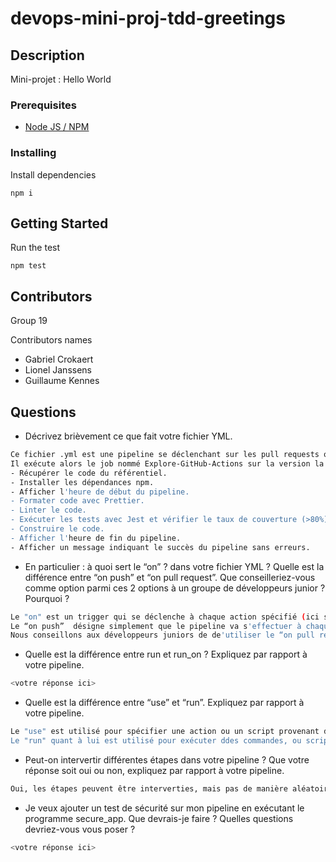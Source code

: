 # devops-mini-proj-tdd-greetings

## Description

Mini-projet : Hello World

### Prerequisites

-   [Node JS / NPM](https://nodejs.org/en/)

### Installing

Install dependencies

```
npm i
```

## Getting Started

Run the test

```
npm test
```

## Contributors

Group 19

Contributors names

-   Gabriel Crokaert
-   Lionel Janssens
-   Guillaume Kennes

## Questions

- Décrivez brièvement ce que fait votre fichier YML.  
```bash
Ce fichier .yml est une pipeline se déclenchant sur les pull requests ouvertes ou si une pull request existante a été modifiée.
Il exécute alors le job nommé Explore-GitHub-Actions sur la version la plus récente de Ubuntu en effectuant les étapes suivantes:
- Récupérer le code du référentiel.
- Installer les dépendances npm.
- Afficher l'heure de début du pipeline.
- Formater code avec Prettier.
- Linter le code.
- Exécuter les tests avec Jest et vérifier le taux de couverture (>80%).
- Construire le code.
- Afficher l'heure de fin du pipeline.
- Afficher un message indiquant le succès du pipeline sans erreurs.
```
- En particulier : à quoi sert le “on” ? dans votre fichier YML ?  Quelle est la différence entre “on push” et “on pull request”. Que conseilleriez-vous comme option parmi ces 2 options à un groupe de développeurs junior ? Pourquoi ? 
```bash
Le "on" est un trigger qui se déclenche à chaque action spécifié (ici sur une pull request) et indiquant à GitHub Actions quand exécuter le workflow.
Le “on push”  désigne simplement que le pipeline va s'effectuer à chaque push du code et “on pull request” désigne que le pipeline s'effectuera sur les pull requests.
Nous conseillons aux développeurs juniors de de'utiliser le “on pull request” car les changements, étant sur une autre branche, sont isolés et nécessite une confirmation avant d'être appliqués sur la branche main, ce qui évite les fusions trop hatives et facilite la collaboration entre développeurs. De plus, la pipeline permetra une vérification sur le code et le workflow associé à "on pull_request" offre une vérification du code et un feedback immédiat, contribuant ainsi à une meilleure qualité du code.
```
- Quelle est la différence entre run et run_on ?  Expliquez par rapport à votre pipeline.  
```bash 
<votre réponse ici>
```
- Quelle est la différence entre “use” et “run”. Expliquez par rapport à votre pipeline. 
```bash
Le "use" est utilisé pour spécifier une action ou un script provenant d'une source externe, dans ce code nous l'utilisons inclure l'action "checkout".
Le "run" quant à lui est utilisé pour exécuter ddes commandes, ou scripts, directement dans l'environnement d'exécution du workflow, ici nous l'utilisons pour l'installation des dépendances, le formattage du code, le linting et le test afin d'ensuite être capable de le build.
```
- Peut-on intervertir différentes étapes dans votre pipeline ? Que votre réponse soit oui ou non, expliquez par rapport à votre pipeline. 
```bash
Oui, les étapes peuvent être interverties, mais pas de manière aléatoire car les dépendances doivent bien être installées après la récupération du code source, le echo est là pour indiquer le début au bon endroit (après l'installation des dépendances). Le formattage, le linting, le test et le build sont dans cet ordre mais on pourrait très bien décider d'intervertir le linting et le formattage ou encore de mettre les tests avant le formattage et le linting. ET les 2 derniers messages, étant des echo servant globalement le même but(annoncer la réussite du pipeline), ils sont facilement interchangeables.
```
- Je veux ajouter un test de sécurité sur mon pipeline en exécutant le programme secure_app. Que devrais-je faire ?  Quelles questions devriez-vous vous poser ? 
```bash
<votre réponse ici>
```